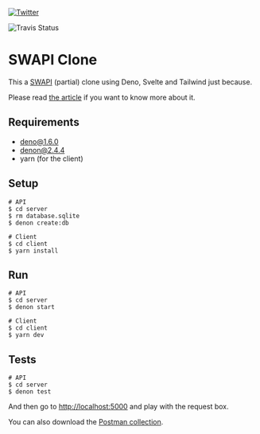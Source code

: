 [![Twitter](https://img.shields.io/twitter/follow/davidjsmoreno.svg?style=social&label=@davidjsmoreno)](https://twitter.com/davidjsmoreno)

![Travis Status](https://img.shields.io/travis/davidjsalazarmoreno/swapi-deno?branch=master)

# SWAPI Clone

This a [SWAPI](https://swapi.dev/) (partial) clone using Deno, Svelte and Tailwind just because.

Please read [the article](soon) if you want to know more about it.

## Requirements 

- deno@1.6.0
- denon@2.4.4 
- yarn (for the client)

## Setup

```
# API
$ cd server
$ rm database.sqlite
$ denon create:db

# Client
$ cd client
$ yarn install
```

## Run

```
# API
$ cd server
$ denon start

# Client
$ cd client
$ yarn dev
```

## Tests


```
# API
$ cd server
$ denon test
```

And then go to [http://localhost:5000](http://localhost:5000/) and play with the request box.

You can also download the [Postman collection](server/SWAPI%20Deno.postman_collection.json).